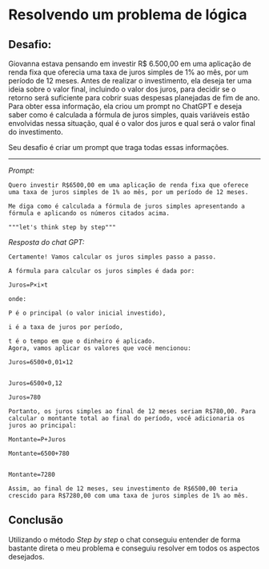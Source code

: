 # Resolvendo um problema de lógica

## Desafio:

Giovanna estava pensando em investir R$ 6.500,00 em uma aplicação de renda fixa que oferecia uma taxa de juros simples de 1% ao mês, por um período de 12 meses. Antes de realizar o investimento, ela deseja ter uma ideia sobre o valor final, incluindo o valor dos juros, para decidir se o retorno será suficiente para cobrir suas despesas planejadas de fim de ano. Para obter essa informação, ela criou um prompt no ChatGPT e deseja saber como é calculada a fórmula de juros simples, quais variáveis estão envolvidas nessa situação, qual é o valor dos juros e qual será o valor final do investimento.

Seu desafio é criar um prompt que traga todas essas informações.

---

*Prompt:*

```
Quero investir R$6500,00 em uma aplicação de renda fixa que oferece uma taxa de juros simples de 1% ao mês, por um período de 12 meses.

Me diga como é calculada a fórmula de juros simples apresentando a fórmula e aplicando os números citados acima.

"""let's think step by step"""
```

*Resposta do chat GPT:*

```
Certamente! Vamos calcular os juros simples passo a passo.

A fórmula para calcular os juros simples é dada por:

Juros=P×i×t

onde:

P é o principal (o valor inicial investido),

i é a taxa de juros por período,

t é o tempo em que o dinheiro é aplicado.
Agora, vamos aplicar os valores que você mencionou:

Juros=6500×0,01×12


Juros=6500×0,12

Juros=780

Portanto, os juros simples ao final de 12 meses seriam R$780,00. Para calcular o montante total ao final do período, você adicionaria os juros ao principal:

Montante=P+Juros

Montante=6500+780


Montante=7280

Assim, ao final de 12 meses, seu investimento de R$6500,00 teria crescido para R$7280,00 com uma taxa de juros simples de 1% ao mês.

```

## Conclusão

Utilizando o método *Step by step* o chat conseguiu entender de forma bastante direta o meu problema e conseguiu resolver em todos os aspectos desejados.
